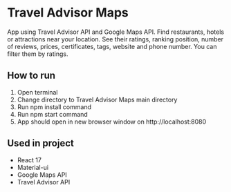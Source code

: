 # Travel Advisor Maps

App using Travel Advisor API and Google Maps API.
Find restaurants, hotels or attractions near your location.
See their ratings, ranking position, number of reviews, prices, certificates, tags, website and phone number.
You can filter them by ratings.


## How to run

1. Open terminal
2. Change directory to Travel Advisor Maps main directory
3. Run npm install command
4. Run npm start command
5. App should open in new browser window on http://localhost:8080

## Used in project

- React 17
- Material-ui
- Google Maps API
- Travel Advisor API
